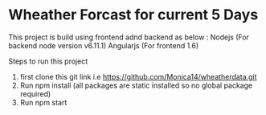 ﻿# Wheather Forcast for current 5 Days
 
 This project is build using frontend adnd backend as below :
 Nodejs (For backend node version v6.11.1)
 Angularjs (For frontend 1.6)
 
 Steps to run this project
 
 1. first clone this git link i.e https://github.com/Monica14/wheatherdata.git
 2. Run npm install (all packages are static installed so no global package required)
 3. Run npm start
